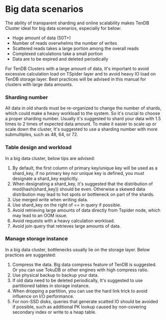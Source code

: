 # Big data scenarios
The ability of transparent sharding and online scalability makes TenDB Cluster ideal for big data scenarios, especially for below:
- Huge amount of data (50T+)
- Number of reads overwhelms the number of writes
- Scattered reads takes a large portion among the overall reads
- Complexed calculations take a small portion
- Data are to be expired and deleted periodically

For TenDB Clusters with a large amount of data, It's important to avoid excessive calculation load on TSpider layer and to avoid heavy IO load on TenDB storage layer. Best practices will be advised in this manual for clusters with large data amounts.

### **Sharding number**
All data in old shards must be re-organized to change the number of shards, which could make a heavy workload to the system. So it's crucial to choose a proper sharding number. Usually it's suggested to shard your data with 1.5 times to 2 times of expected data amount. To make it easier to scale up or scale down the cluster, It's suggested to use a sharding number with more submultiples, such as 48, 64, or 72.

### **Table design and workload**
In a big data cluster, below tips are advised:
1. By default, the first column of primary key/unique key will be used as a shard_key, if no primary key nor unique key is defined, you must designate a shard_key explicitly.
2. When designating a shard_key, it's suggested that the distribution of mod(hash(shard_key)) should be even. Otherwise a skewed data distribution may lead to hot spots or bottleneck on part of the shards.
3. Use merged write when writing data.
4. Use shard_key on the right of == in query if possible.
5. Avoid retrieving large amounts of data directly from Tspider node, which may lead to an OOM issue.
6. Avoid requests with a heavy calculation workload.
7. Avoid join query that retrieves large amounts of data.

### **Manage storage instance**
In a big data cluster, bottlenecks usually lie on the storage layer. Below practices are suggested:
1. Compress the data. Big data compress feature of TenDB is suggested. Or you can use TokuDB or other engines with high compress ratio.
2. Use physical backup to backup your data.
3. If old data need to be deleted periodically, It's suggested to use partitioned tables in storage instance.
4. When dropping a partition, you can use the hard link trick to avoid influence on I/O performance.
5. For non-SSD disks, queries that generate scatted IO should be avoided if possible, such as additional PK lookup caused by non-covering secondary index or write to a heap table.

